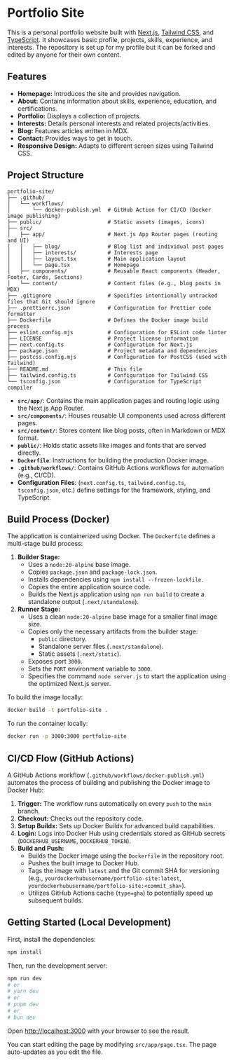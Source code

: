 # Portfolio Site

This is a personal portfolio website built with [Next.js](https://nextjs.org), [Tailwind CSS](https://tailwindcss.com/), and [TypeScript](https://www.typescriptlang.org/). It showcases basic profile, projects, skills, experience, and interests. The repository is set up for my profile but it can be forked and edited by anyone for their own content.

## Features

*   **Homepage:** Introduces the site and provides navigation.
*   **About:** Contains information about skills, experience, education, and certifications.
*   **Portfolio:** Displays a collection of projects.
*   **Interests:** Details personal interests and related projects/activities.
*   **Blog:** Features articles written in MDX.
*   **Contact:** Provides ways to get in touch.
*   **Responsive Design:** Adapts to different screen sizes using Tailwind CSS.

## Project Structure

```
portfolio-site/
├── .github/
│   └── workflows/
│       └── docker-publish.yml  # GitHub Action for CI/CD (Docker image publishing)
├── public/                     # Static assets (images, icons)
├── src/
│   ├── app/                    # Next.js App Router pages (routing and UI)
│   │   ├── blog/               # Blog list and individual post pages
│   │   ├── interests/          # Interests page
│   │   ├── layout.tsx          # Main application layout
│   │   └── page.tsx            # Homepage
│   ├── components/             # Reusable React components (Header, Footer, Cards, Sections)
│   └── content/                # Content files (e.g., blog posts in MDX)
├── .gitignore                  # Specifies intentionally untracked files that Git should ignore
├── .prettierrc.json            # Configuration for Prettier code formatter
├── Dockerfile                  # Defines the Docker image build process
├── eslint.config.mjs           # Configuration for ESLint code linter
├── LICENSE                     # Project license information
├── next.config.ts              # Configuration for Next.js
├── package.json                # Project metadata and dependencies
├── postcss.config.mjs          # Configuration for PostCSS (used with Tailwind)
├── README.md                   # This file
├── tailwind.config.ts          # Configuration for Tailwind CSS
└── tsconfig.json               # Configuration for TypeScript compiler
```

*   **`src/app/`**: Contains the main application pages and routing logic using the Next.js App Router.
*   **`src/components/`**: Houses reusable UI components used across different pages.
*   **`src/content/`**: Stores content like blog posts, often in Markdown or MDX format.
*   **`public/`**: Holds static assets like images and fonts that are served directly.
*   **`Dockerfile`**: Instructions for building the production Docker image.
*   **`.github/workflows/`**: Contains GitHub Actions workflows for automation (e.g., CI/CD).
*   **Configuration Files**: (`next.config.ts`, `tailwind.config.ts`, `tsconfig.json`, etc.) define settings for the framework, styling, and TypeScript.

## Build Process (Docker)

The application is containerized using Docker. The `Dockerfile` defines a multi-stage build process:

1.  **Builder Stage:**
    *   Uses a `node:20-alpine` base image.
    *   Copies `package.json` and `package-lock.json`.
    *   Installs dependencies using `npm install --frozen-lockfile`.
    *   Copies the entire application source code.
    *   Builds the Next.js application using `npm run build` to create a standalone output (`.next/standalone`).
2.  **Runner Stage:**
    *   Uses a clean `node:20-alpine` base image for a smaller final image size.
    *   Copies only the necessary artifacts from the builder stage:
        *   `public` directory.
        *   Standalone server files (`.next/standalone`).
        *   Static assets (`.next/static`).
    *   Exposes port `3000`.
    *   Sets the `PORT` environment variable to `3000`.
    *   Specifies the command `node server.js` to start the application using the optimized Next.js server.

To build the image locally:
```bash
docker build -t portfolio-site .
```

To run the container locally:
```bash
docker run -p 3000:3000 portfolio-site
```

## CI/CD Flow (GitHub Actions)

A GitHub Actions workflow (`.github/workflows/docker-publish.yml`) automates the process of building and publishing the Docker image to Docker Hub:

1.  **Trigger:** The workflow runs automatically on every `push` to the `main` branch.
2.  **Checkout:** Checks out the repository code.
3.  **Setup Buildx:** Sets up Docker Buildx for advanced build capabilities.
4.  **Login:** Logs into Docker Hub using credentials stored as GitHub secrets (`DOCKERHUB_USERNAME`, `DOCKERHUB_TOKEN`).
5.  **Build and Push:**
    *   Builds the Docker image using the `Dockerfile` in the repository root.
    *   Pushes the built image to Docker Hub.
    *   Tags the image with `latest` and the Git commit SHA for versioning (e.g., `yourdockerhubusername/portfolio-site:latest`, `yourdockerhubusername/portfolio-site:<commit_sha>`).
    *   Utilizes GitHub Actions cache (`type=gha`) to potentially speed up subsequent builds.

## Getting Started (Local Development)

First, install the dependencies:

```bash
npm install
```

Then, run the development server:

```bash
npm run dev
# or
# yarn dev
# or
# pnpm dev
# or
# bun dev
```

Open [http://localhost:3000](http://localhost:3000) with your browser to see the result.

You can start editing the page by modifying `src/app/page.tsx`. The page auto-updates as you edit the file.
